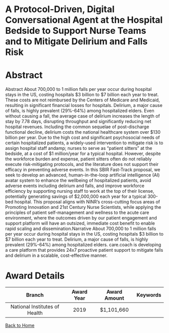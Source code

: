 
A Protocol-Driven, Digital Conversational Agent at the Hospital Bedside to Support Nurse Teams and to Mitigate Delirium and Falls Risk
======================================================================================================================================

# Abstract


Abstract
About 700,000 to 1 million falls per year occur during hospital stays in the US, costing hospitals $3 billion to $7
billion each year to treat. These costs are not reimbursed by the Centers of Medicare and Medicaid, resulting
in significant financial losses for hospitals. Delirium, a major cause of falls, is highly prevalent (29%-64%)
among hospitalized elders. Even without causing a fall, the average case of delirium increases the length of
stay by 7.78 days, disrupting throughput and significantly reducing net hospital revenues. Including the
common sequelae of post-discharge functional decline, delirium costs the national healthcare system over
$130 billion per year. Due to the high cost and significant psychosocial needs of certain hospitalized patients, a
widely-used intervention to mitigate risk is to assign hospital staff andamp; nurses to serve as “patient sitters” at the
bedside, at a cost of $1 million/year for a typical hospital. However, despite the workforce burden and expense,
patient sitters often do not reliably execute risk-mitigating protocols, and the literature does not support their
efficacy in preventing adverse events. In this SBIR Fast-Track proposal, we seek to develop an advanced,
human-in-the-loop artificial intelligence (AI) avatar system to enhance the wellbeing of hospitalized patients,
avoid adverse events including delirium and falls, and improve workforce efficiency by supporting nursing staff
to work at the top of their license, potentially generating savings of $2,000,000 each year for a typical 300-bed
hospital. This proposal aligns with NINR’s cross-cutting focus areas of Promoting Innovation and 21st Century
Nurse Scientists, while applying the principles of patient self-management and wellness to the acute care
environment, where the outcomes driven by our patient engagement and support platform will have an
outsized, immediate cost benefit to enable rapid scaling and dissemination.Narrative
About 700,000 to 1 million falls per year occur during hospital stays in the US, costing hospitals $3 billion to $7
billion each year to treat. Delirium, a major cause of falls, is highly prevalent (29%-64%) among hospitalized
elders. care.coach is developing a care platform that provides 24x7 proactive patient support to mitigate falls
and delirium in a scalable, cost-effective manner.  

# Award Details

|Branch|Award Year|Award Amount|Keywords|
| :---: | :---: | :---: | :---: |
|National Institutes of Health|2019|$1,101,660||
  
  


[Back to Home](https://github.com/chrischow/dod_sbir_awards/JH/#2572)